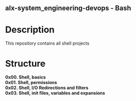 ## alx-system_engineering-devops - Bash

# Description

This repository contains all shell projects

# Structure

**0x00. Shell, basics** <br/>
**0x01. Shell, permissions** <br/>
**0x02. Shell, I/O Redirections and filters** <br/>
**0x03. Shell, init files, variables and expansions**
